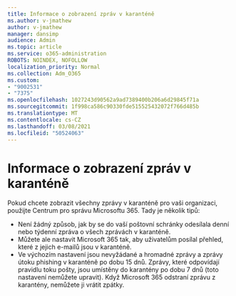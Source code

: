 ```yaml
---
title: Informace o zobrazení zpráv v karanténě
ms.author: v-jmathew
author: v-jmathew
manager: dansimp
audience: Admin
ms.topic: article
ms.service: o365-administration
ROBOTS: NOINDEX, NOFOLLOW
localization_priority: Normal
ms.collection: Adm_O365
ms.custom:
- "9002531"
- "7375"
ms.openlocfilehash: 1027243d90562a9ad7389400b206a6d29845f71a
ms.sourcegitcommit: 1f998ca586c90330fde515525432072f766d485b
ms.translationtype: MT
ms.contentlocale: cs-CZ
ms.lasthandoff: 03/08/2021
ms.locfileid: "50524063"
---
```

# <a name="info-about-viewing-quarantined-messages"></a>Informace o zobrazení zpráv v karanténě

Pokud chcete zobrazit všechny zprávy v karanténě pro vaši organizaci, použijte Centrum pro správu Microsoftu 365. Tady je několik tipů:

- Není žádný způsob, jak by se do vaší poštovní schránky odesílala denní nebo týdenní zpráva o všech zprávách v karanténě.
- Můžete ale nastavit Microsoft 365 tak, aby uživatelům posílal přehled, které z jejich e-mailů jsou v karanténě.
- Ve výchozím nastavení jsou nevyžádané a hromadné zprávy a zprávy útoku phishing v karanténě po dobu 15 dnů. Zprávy, které odpovídají pravidlu toku pošty, jsou umístěny do karantény po dobu 7 dnů (toto nastavení nemůžete upravit). Když Microsoft 365 odstraní zprávu z karantény, nemůžete ji vrátit zpátky.
